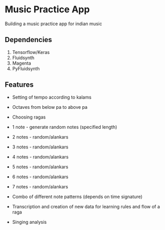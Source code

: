 # Music Practice App
Building a music practice app for indian music

## Dependencies 
1. Tensorflow/Keras 
2. Fluidsynth 
3. Magenta 
4. PyFluidsynth

## Features 
- Setting of tempo according to kalams 
- Octaves from below pa to above pa 
- Choosing ragas 

- 1 note - generate random notes (specified length)
- 2 notes - random/alankars 
- 3 notes - random/alankars 
- 4 notes - random/alankars
- 5 notes - random/alankars
- 6 notes - random/alankars
- 7 notes - random/alankars 

- Combo of different note patterns 
(depends on time signature)

- Transcription and creation of new data for learning rules and flow of a raga 

- Singing analysis 

 
